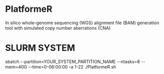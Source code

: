 # PlatformeR
In silico whole-genome sequencing (WGS) alignment file (BAM) generation tool with simulated copy number aberrations (CNA)

# SLURM SYSTEM
sbatch --partition=YOUR_SYSTEM_PARTITION_NAME --ntasks=8 --mem=40G --time=0-06:00:00 -a 1-22 ./PlatformeR.sh
